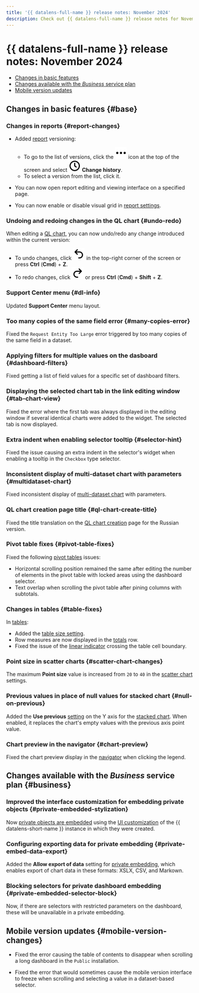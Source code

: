 ```yaml
---
title: '{{ datalens-full-name }} release notes: November 2024'
description: Check out {{ datalens-full-name }} release notes for November 2024.
---
```


# {{ datalens-full-name }} release notes: November 2024


* [Changes in basic features](#base)
* [Changes available with the _Business_ service plan](#business)
* [Mobile version updates](#mobile-version-changes)

## Changes in basic features {#base}



### Changes in reports {#report-changes}

* Added [report](../reports/index.md) versioning:

  * To go to the list of versions, click the ![image](../../_assets/console-icons/ellipsis.svg) icon at the top of the screen and select ![image](../../_assets/console-icons/clock.svg) **Change history**.
  * To select a version from the list, click it.

* You can now open report editing and viewing interface on a specified page.
* You can now enable or disable visual grid in [report settings](../reports/report-operations.md#report-settings).

### Undoing and redoing changes in the QL chart {#undo-redo}

When editing a [QL chart](../concepts/chart/ql-charts.md), you can now undo/redo any change introduced within the current version:

* To undo changes, click ![image](../../_assets/console-icons/arrow-uturn-ccw-left.svg) in the top-right corner of the screen or press **Ctrl** (**Cmd**) + **Z**.
* To redo changes, click ![image](../../_assets/console-icons/arrow-uturn-cw-right.svg) or press **Ctrl** (**Cmd**) + **Shift** + **Z**.



### Support Center menu {#dl-info}

Updated **Support Center** menu layout.


### Too many copies of the same field error {#many-copies-error}

Fixed the `Request Entity Too Large` error triggered by too many copies of the same field in a dataset.

### Applying filters for multiple values on the dasboard {#dashboard-filters}

Fixed getting a list of field values for a specific set of dashboard filters.

### Displaying the selected chart tab in the link editing window {#tab-chart-view}

Fixed the error where the first tab was always displayed in the editing window if several identical charts were added to the widget. The selected tab is now displayed.

### Extra indent when enabling selector tooltip {#selector-hint}

Fixed the issue causing an extra indent in the selector's widget when enabling a tooltip in the `Checkbox` type selector.

### Inconsistent display of multi-dataset chart with parameters {#multidataset-chart}

Fixed inconsistent display of [multi-dataset chart](../concepts/chart/multidataset-chart.md) with parameters.

### QL chart creation page title {#ql-chart-create-title}

Fixed the title translation on the [QL chart creation](../operations/chart/create-sql-chart.md#main-page) page for the Russian version.

### Pivot table fixes {#pivot-table-fixes}

Fixed the following [pivot tables](../visualization-ref/pivot-table-chart.md) issues:

* Horizontal scrolling position remained the same after editing the number of elements in the pivot table with locked areas using the dashboard selector.
* Text overlap when scrolling the pivot table after pining columns with subtotals.

### Changes in tables {#table-fixes}

In [tables](../visualization-ref/table-chart.md):

* Added the [table size setting](../visualization-ref/table-chart.md#table-size-settings).
* Row measures are now displayed in the [totals](../visualization-ref/table-chart.md#add-totals) row.
* Fixed the issue of the [linear indicator](../visualization-ref/table-chart.md#add-linear-indicator) crossing the table cell boundary.

### Point size in scatter charts {#scatter-chart-changes}

The maximum **Point size** value is increased from `20` to `40` in the [scatter chart](../visualization-ref/scatter-chart.md) settings.

### Previous values in place of null values for stacked chart {#null-on-previous} 

Added the **Use previous** [setting](../concepts/chart/settings.md#section-settings) on the Y axis for the [stacked chart](../visualization-ref/area-chart.md). When enabled, it replaces the chart's empty values with the previous axis point value.

### Chart preview in the navigator {#chart-preview}

Fixed the chart preview display in the [navigator](../operations/chart/config-chart-navigator.md) when clicking the legend.


## Changes available with the _Business_ service plan {#business}

### Improved the interface customization for embedding private objects {#private-embedded-stylization}

Now [private objects are embedded](../security/private-embedded-objects.md) using the [UI customization](../settings/ui-customization.md) of the {{ datalens-short-name }} instance in which they were created.

### Configuring exporting data for private embedding {#private-embed-data-export}

Added the **Allow export of data** setting for [private embedding](../security/private-embedded-objects.md#how-to-private-embed), which enables export of chart data in these formats: XSLX, CSV, and Markown.

### Blocking selectors for private dashboard embedding {#private-embedded-selector-block}

Now, if there are selectors with restricted parameters on the dashboard, these will be unavailable in a private embedding.


## Mobile version updates {#mobile-version-changes}


* Fixed the error causing the table of contents to disappear when scrolling a long dashboard in the `Public` installation.

* Fixed the error that would sometimes cause the mobile version interface to freeze when scrolling and selecting a value in a dataset-based selector.


